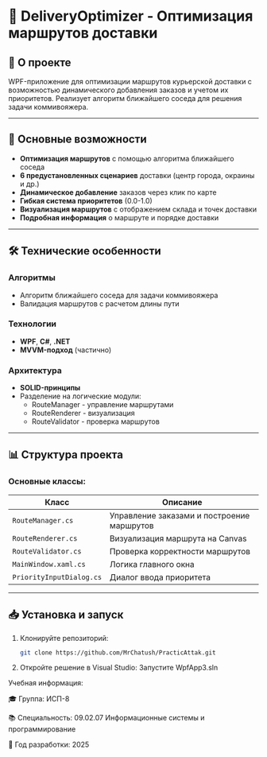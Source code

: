 # 🚚 DeliveryOptimizer - Оптимизация маршрутов доставки

## 📌 О проекте
WPF-приложение для оптимизации маршрутов курьерской доставки с возможностью динамического добавления заказов и учетом их приоритетов. Реализует алгоритм ближайшего соседа для решения задачи коммивояжера.

---

## 🚀 Основные возможности
- **Оптимизация маршрутов** с помощью алгоритма ближайшего соседа
- **6 предустановленных сценариев** доставки (центр города, окраины и др.)
- **Динамическое добавление** заказов через клик по карте
- **Гибкая система приоритетов** (0.0-1.0)
- **Визуализация маршрутов** с отображением склада и точек доставки
- **Подробная информация** о маршруте и порядке доставки

---

## 🛠 Технические особенности
### Алгоритмы
- Алгоритм ближайшего соседа для задачи коммивояжера
- Валидация маршрутов с расчетом длины пути

### Технологии
- **WPF**, **C#**, **.NET**
- **MVVM-подход** (частично)

### Архитектура
- **SOLID-принципы**
- Разделение на логические модули:
  - RouteManager - управление маршрутами
  - RouteRenderer - визуализация
  - RouteValidator - проверка маршрутов

---

## 📊 Структура проекта
### Основные классы:
| Класс | Описание |
|-------|----------|
| `RouteManager.cs` | Управление заказами и построение маршрутов |
| `RouteRenderer.cs` | Визуализация маршрута на Canvas |
| `RouteValidator.cs` | Проверка корректности маршрутов |
| `MainWindow.xaml.cs` | Логика главного окна |
| `PriorityInputDialog.cs` | Диалог ввода приоритета |

---

## 📥 Установка и запуск
1. Клонируйте репозиторий:
   ```bash
   git clone https://github.com/MrChatush/PracticAttak.git
2. Откройте решение в Visual Studio:
   Запустите WpfApp3.sln

Учебная информация:

🎓 Группа: ИСП-8

📚 Специальность: 09.02.07 Информационные системы и программирование

📅 Год разработки: 2025
